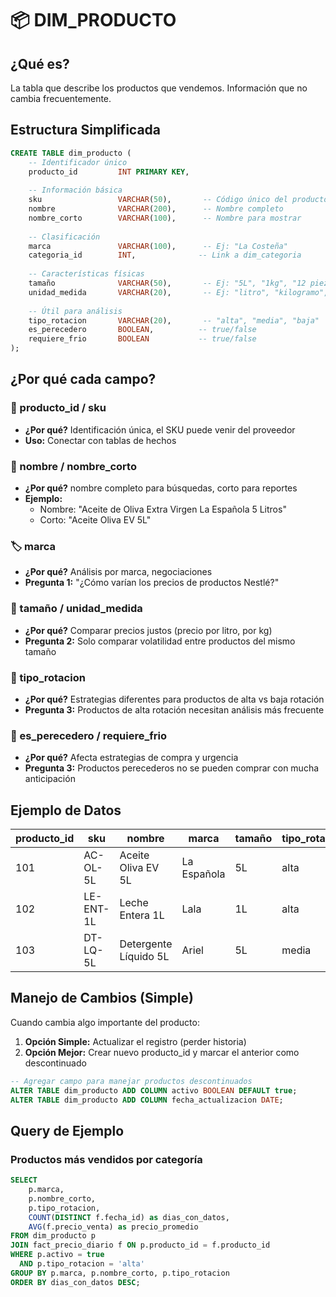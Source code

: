 # 📦 DIM_PRODUCTO

## ¿Qué es?
La tabla que describe los productos que vendemos. Información que no cambia frecuentemente.

## Estructura Simplificada

```sql
CREATE TABLE dim_producto (
    -- Identificador único
    producto_id         INT PRIMARY KEY,
    
    -- Información básica
    sku                 VARCHAR(50),       -- Código único del producto
    nombre              VARCHAR(200),      -- Nombre completo
    nombre_corto        VARCHAR(100),      -- Nombre para mostrar
    
    -- Clasificación
    marca               VARCHAR(100),      -- Ej: "La Costeña"
    categoria_id        INT,              -- Link a dim_categoria
    
    -- Características físicas
    tamaño              VARCHAR(50),       -- Ej: "5L", "1kg", "12 piezas"
    unidad_medida       VARCHAR(20),       -- Ej: "litro", "kilogramo", "pieza"
    
    -- Útil para análisis
    tipo_rotacion       VARCHAR(20),       -- "alta", "media", "baja"
    es_perecedero       BOOLEAN,          -- true/false
    requiere_frio       BOOLEAN           -- true/false
);
```

## ¿Por qué cada campo?

### 🔑 producto_id / sku
- **¿Por qué?** Identificación única, el SKU puede venir del proveedor
- **Uso:** Conectar con tablas de hechos

### 📝 nombre / nombre_corto
- **¿Por qué?** nombre completo para búsquedas, corto para reportes
- **Ejemplo:** 
  - Nombre: "Aceite de Oliva Extra Virgen La Española 5 Litros"
  - Corto: "Aceite Oliva EV 5L"

### 🏷️ marca
- **¿Por qué?** Análisis por marca, negociaciones
- **Pregunta 1:** "¿Cómo varían los precios de productos Nestlé?"

### 📏 tamaño / unidad_medida
- **¿Por qué?** Comparar precios justos (precio por litro, por kg)
- **Pregunta 2:** Solo comparar volatilidad entre productos del mismo tamaño

### 🔄 tipo_rotacion
- **¿Por qué?** Estrategias diferentes para productos de alta vs baja rotación
- **Pregunta 3:** Productos de alta rotación necesitan análisis más frecuente

### 🥶 es_perecedero / requiere_frio
- **¿Por qué?** Afecta estrategias de compra y urgencia
- **Pregunta 3:** Productos perecederos no se pueden comprar con mucha anticipación

## Ejemplo de Datos

| producto_id | sku | nombre | marca | tamaño | tipo_rotacion | es_perecedero |
|-------------|-----|---------|--------|---------|---------------|---------------|
| 101 | AC-OL-5L | Aceite Oliva EV 5L | La Española | 5L | alta | false |
| 102 | LE-ENT-1L | Leche Entera 1L | Lala | 1L | alta | true |
| 103 | DT-LQ-5L | Detergente Líquido 5L | Ariel | 5L | media | false |

## Manejo de Cambios (Simple)

Cuando cambia algo importante del producto:
1. **Opción Simple:** Actualizar el registro (perder historia)
2. **Opción Mejor:** Crear nuevo producto_id y marcar el anterior como descontinuado

```sql
-- Agregar campo para manejar productos descontinuados
ALTER TABLE dim_producto ADD COLUMN activo BOOLEAN DEFAULT true;
ALTER TABLE dim_producto ADD COLUMN fecha_actualizacion DATE;
```

## Query de Ejemplo

### Productos más vendidos por categoría
```sql
SELECT 
    p.marca,
    p.nombre_corto,
    p.tipo_rotacion,
    COUNT(DISTINCT f.fecha_id) as dias_con_datos,
    AVG(f.precio_venta) as precio_promedio
FROM dim_producto p
JOIN fact_precio_diario f ON p.producto_id = f.producto_id
WHERE p.activo = true
  AND p.tipo_rotacion = 'alta'
GROUP BY p.marca, p.nombre_corto, p.tipo_rotacion
ORDER BY dias_con_datos DESC;
```
